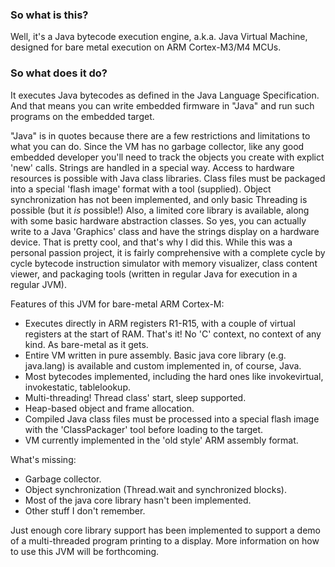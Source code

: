 ### So what is this?

Well, it's a Java bytecode execution engine, a.k.a. Java Virtual Machine, designed for bare metal execution on ARM Cortex-M3/M4 MCUs. 

### So what does it do? 

It executes Java bytecodes as defined in the Java Language Specification.  And that means you can write embedded firmware in "Java" and run such programs on the embedded target.  

"Java" is in quotes because there are a few restrictions and limitations to what you can do.  Since the VM has no garbage collector, like any good embedded developer you'll need to track the objects you create with explict 'new' calls.  Strings are handled in a special way.  Access to hardware resources is possible with Java class libraries.  Class files must be packaged into a special 'flash image' format with a tool (supplied). Object synchronization has not been implemented, and only basic Threading is possible (but it *is* possible!)  Also, a limited core library is available, along with some basic hardware abstraction classes.  So yes, you can actually write to a Java 'Graphics' class and have the strings display on a hardware device. That is pretty cool, and that's why I did this.  While this was a personal passion project, it is fairly comprehensive with a complete cycle by cycle bytecode instruction simulator with memory visualizer, class content viewer, and packaging tools (written in regular Java for execution in a regular JVM).

Features of this JVM for bare-metal ARM Cortex-M:
- Executes directly in ARM registers R1-R15, with a couple of virtual registers at the start of RAM.  That's it!  No 'C' context, no context of any kind.  As bare-metal as it gets. 
- Entire VM written in pure assembly.  Basic java core library (e.g. java.lang) is available and custom implemented in, of course, Java.
- Most bytecodes implemented, including the hard ones like invokevirtual, invokestatic, tablelookup.
- Multi-threading! Thread class' start, sleep supported.
- Heap-based object and frame allocation.
- Compiled Java class files must be processed into a special flash image with the 'ClassPackager' tool before loading to the target.
- VM currently implemented in the 'old style' ARM assembly format.  

What's missing:
- Garbage collector.
- Object synchronization  (Thread.wait and synchronized blocks).
- Most of the java core library hasn't been implemented.
- Other stuff I don't remember.

Just enough core library support has been implemented to support a demo of a multi-threaded program printing to a display.  More information on how to use this JVM will be forthcoming.
